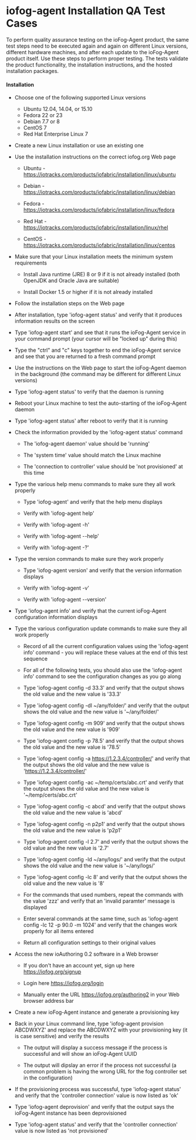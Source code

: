 # iofog-agent Installation QA Test Cases

To perform quality assurance testing on the ioFog-Agent product, the same test steps need to be executed again and again on different Linux versions, different hardware machines, and after each update to the ioFog-Agent product itself. Use these steps to perform proper testing. The tests validate the product functionality, the installation instructions, and the hosted installation packages.

#### Installation

* Choose one of the following supported Linux versions

	* Ubuntu 12.04, 14.04, or 15.10
	* Fedora 22 or 23
	* Debian 7.7 or 8
	* CentOS 7
	* Red Hat Enterprise Linux 7

* Create a new Linux installation or use an existing one

* Use the installation instructions on the correct iofog.org Web page

	* Ubuntu - <a href="https://iotracks.com/products/iofabric/installation/linux/ubuntu">https://iotracks.com/products/iofabric/installation/linux/ubuntu</a>

	* Debian - <a href="https://iotracks.com/products/iofabric/installation/linux/debian">https://iotracks.com/products/iofabric/installation/linux/debian</a>

	* Fedora - <a href="https://iotracks.com/products/iofabric/installation/linux/fedora">https://iotracks.com/products/iofabric/installation/linux/fedora</a>

	* Red Hat - <a href="https://iotracks.com/products/iofabric/installation/linux/rhel">https://iotracks.com/products/iofabric/installation/linux/rhel</a>

	* CentOS - <a href="https://iotracks.com/products/iofabric/installation/linux/centos">https://iotracks.com/products/iofabric/installation/linux/centos</a>

* Make sure that your Linux installation meets the minimum system requirements

	* Install Java runtime (JRE) 8 or 9 if it is not already installed (both OpenJDK and Oracle Java are suitable)

	* Install Docker 1.5 or higher if it is not already installed

* Follow the installation steps on the Web page

* After installation, type 'iofog-agent status' and verify that it produces information results on the screen

* Type 'iofog-agent start' and see that it runs the ioFog-Agent service in your command prompt (your cursor will be "locked up" during this)

* Type the "ctrl" and "c" keys together to end the ioFog-Agent service and see that you are returned to a fresh command prompt

* Use the instructions on the Web page to start the ioFog-Agent daemon in the background (the command may be different for different Linux versions)

* Type 'iofog-agent status' to verify that the daemon is running

* Reboot your Linux machine to test the auto-starting of the ioFog-Agent daemon

* Type 'iofog-agent status' after reboot to verify that it is running

* Check the information provided by the 'iofog-agent status' command

	* The 'iofog-agent daemon' value should be 'running'

	* The 'system time' value should match the Linux machine

	* The 'connection to controller' value should be 'not provisioned' at this time

* Type the various help menu commands to make sure they all work properly

	* Type 'iofog-agent' and verify that the help menu displays

	* Verify with 'iofog-agent help'

	* Verify with 'iofog-agent -h'

	* Verify with 'iofog-agent --help'

	* Verify with 'iofog-agent -?'

* Type the version commands to make sure they work properly

	* Type 'iofog-agent version' and verify that the version information displays

	* Verify with 'iofog-agent -v'

	* Verify with 'iofog-agent --version'

* Type 'iofog-agent info' and verify that the current ioFog-Agent configuration information displays

* Type the various configuration update commands to make sure they all work properly

	* Record of all the current configuration values using the 'iofog-agent info' command - you will replace these values at the end of this test sequence

	* For all of the following tests, you should also use the 'iofog-agent info' command to see the configuration changes as you go along
	
	* Type 'iofog-agent config -d 33.3' and verify that the output shows the old value and the new value is '33.3'

	* Type 'iofog-agent config -dl ~/any/folder/' and verify that the output shows the old value and the new value is '~/any/folder/'

	* Type 'iofog-agent config -m 909' and verify that the output shows the old value and the new value is '909'

	* Type 'iofog-agent config -p 78.5' and verify that the output shows the old value and the new value is '78.5'

	* Type 'iofog-agent config -a https://1.2.3.4/controller/' and verify that the output shows the old value and the new value is 'https://1.2.3.4/controller/'

	* Type 'iofog-agent config -ac ~/temp/certs/abc.crt' and verify that the output shows the old value and the new value is '~/temp/certs/abc.crt'

	* Type 'iofog-agent config -c abcd' and verify that the output shows the old value and the new value is 'abcd'

	* Type 'iofog-agent config -n p2p1' and verify that the output shows the old value and the new value is 'p2p1'

	* Type 'iofog-agent config -l 2.7' and verify that the output shows the old value and the new value is '2.7'

	* Type 'iofog-agent config -ld ~/any/logs/' and verify that the output shows the old value and the new value is '~/any/logs/'

	* Type 'iofog-agent config -lc 8' and verify that the output shows the old value and the new value is '8'

	* For the commands that used numbers, repeat the commands with the value 'zzz' and verify that an 'invalid paramter' message is displayed

	* Enter several commands at the same time, such as 'iofog-agent config -lc 12 -p 90.0 -m 1024' and verify that the changes work properly for all items entered

	* Return all configuration settings to their original values

* Access the new ioAuthoring 0.2 software in a Web browser

	* If you don't have an account yet, sign up here <a href="https://iofog.org/signup">https://iofog.org/signup</a>

	* Login here <a href="https://iofog.org/login">https://iofog.org/login</a>

	* Manually enter the URL https://iofog.org/authoring2 in your Web browser address bar

* Create a new ioFog-Agent instance and generate a provisioning key

* Back in your Linux command line, type 'iofog-agent provision ABCDWXYZ' and replace the ABCDWXYZ with your provisioning key (it is case sensitive) and verify the results

	* The output will display a success message if the process is successful and will show an ioFog-Agent UUID

	* The output will dipslay an error if the process not successful (a common problem is having the wrong URL for the fog controller set in the configuration)

* If the provisioning process was successful, type 'iofog-agent status' and verify that the 'controller connection' value is now listed as 'ok'

* Type 'iofog-agent deprovision' and verify that the output says the ioFog-Agent instance has been deprovisioned

* Type 'iofog-agent status' and verify that the 'controller connection' value is now listed as 'not provisioned'




